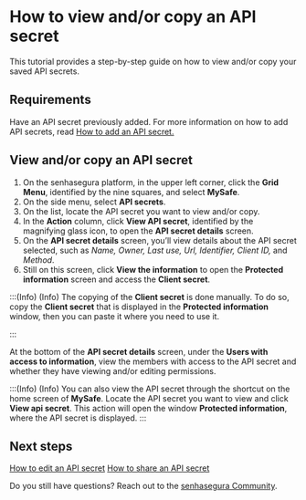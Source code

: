 # How to view and/or copy an API secret

This tutorial provides a step-by-step guide on how to view and/or copy your saved API secrets.

## Requirements

Have an API secret previously added.  For more information on how to add API secrets, read [How to add an API secret.](/v3-32/docs/mysafe-api-secret-add)

## View and/or copy an API secret

1. On the senhasegura platform, in the upper left corner, click the **Grid Menu**, identified by the nine squares, and select **MySafe**.
2. On the side menu, select **API secrets**.
3. On the list, locate the API secret you want to view and/or copy.
4. In the **Action** column, click **View API secret**, identified by the magnifying glass icon, to open the **API secret details** screen.
5. On the **API secret details** screen, you’ll view details about the API secret selected, such as *Name, Owner, Last use, Url, Identifier, Client ID,* and *Method*. 
6. Still on this screen, click **View the information** to open the **Protected information** screen and access the **Client secret**.

:::(Info) (Info)
The copying of the **Client secret** is done manually. To do so, copy the **Client secret** that is displayed in the **Protected information** window, then you can paste it where you need to use it.

:::

At the bottom of the **API secret details** screen, under the **Users with access to information**, view the members with access to the API secret and whether they have viewing and/or editing permissions.

:::(Info) (Info)
You can also view the API secret through the shortcut on the home screen of **MySafe**. Locate the API secret you want to view and click **View api secret**. This action will open the window **Protected information**, where the API secret is displayed.
:::

## Next steps

[How to edit an API secret](/v3-32/docs/mysafe-api-secret-edit)
[How to share an API secret](/v3-32/docs/mysafe-api-secret-share)

Do you still have questions? Reach out to the [senhasegura Community](https://community.senhasegura.io/).
